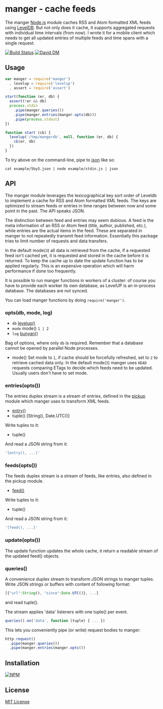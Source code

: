 # manger - cache feeds 

The manger [Node.js](http://nodejs.org/) module caches RSS and Atom formatted XML feeds using [LevelDB](https://github.com/rvagg/node-levelup). But not only does it cache, it supports aggregated requests with individual time intervals (from now). I wrote it for a mobile client which needs to get all updated entries of multiple feeds and time spans with a single request.

[![Build Status](https://secure.travis-ci.org/michaelnisi/manger.png)](http://travis-ci.org/michaelnisi/manger) [![David DM](https://david-dm.org/michaelnisi/manger.png)](http://david-dm.org/michaelnisi/manger)

## Usage

```js
var manger = require('manger')
  , levelup = require('levelup')
  , assert = require('assert')

start(function (er, db) {
  assert(!er && db)
  process.stdin
    .pipe(manger.queries())
    .pipe(manger.entries(manger.opts(db)))
    .pipe(process.stdout)
})

function start (cb) {
  levelup('/tmp/mangerdb', null, function (er, db) {
    cb(er, db)
  })
}
```
To try above on the command-line, pipe to [json](https://github.com/trentm/json) like so:
```
cat example/5by5.json | node example/stdin.js | json
```

## API

The manger module leverages the lexicographical key sort order of Leveldb to implement a cache for RSS and Atom formatted XML feeds. The keys are optimized to stream feeds or entries in time ranges between now and some point in the past. The API speaks JSON.

The distinction between feed and entries may seem dubious. A feed is the meta information of an RSS or Atom feed (title, author, published, etc.), while entries are the actual items in the feed. These are separated in manger to not repeatedly transmit feed information. Essentially this package tries to limit number of requests and data transfers.

In the default mode(`3`) all data is retrieved from the cache, if a requested feed isn't cached yet, it is requested and stored in the cache before it is returned. To keep the cache up to date the update function has to be applied regularly. This is an expensive operation which will harm performance if done too frequently.

It is possible to run manger functions in workers of a cluster: of course you have to provide each worker its own database, as LevelUP is an in-process database. The databases are not synced.

You can load manger functions by doing `require('manger')`.

### opts(db, mode, log)
- `db` [levelup()](https://github.com/rvagg/node-levelup)
- `mode` mode() `1 | 2`
- `log` [bunyan()](https://github.com/trentm/node-bunyan)

Bag of options, where only `db` is required. Remember that a database cannot be opened by parallel Node processes.

- mode() Set mode to `1`, if cache should be forcefully refreshed, set to `2` to retrieve cached data only. In the default mode(`3`) manger uses `HEAD` requests comparing ETags to decide which feeds need to be updated. Usually users don't have to set mode.

### entries(opts())

The entries duplex stream is a stream of entries, defined in the [pickup](https://github.com/michaelnisi/pickup) module which manger uses to transform XML feeds. 

- [entry()](https://github.com/michaelnisi/pickup#evententry)
- tuple() [String(), Date.UTC()]

Write tuples to it:

- tuple()

And read a JSON string from it:
```js
'[entry(), ...]'
```

### feeds(opts())

The feeds duplex stream is a stream of feeds, like entries, also defined in the pickup module.

- [feed()](https://github.com/michaelnisi/pickup#eventfeed)

Write tuples to it:

- tuple()

And read a JSON string from it:
```js
'[feed(), ...]'
```

### update(opts())

The update function updates the whole cache, it return a readable stream of the updated feed() objects.

### queries()

A convenience duplex stream to transform JSON strings to manger tuples. Write JSON strings or buffers with content of following format:
```js
[{"url":String(), "since":Date.UTC()}, ...]
```
and read tuple(). 

The stream applies 'data' listeners with one tuple() per event. 
```js
queries().on('data', function (tuple) { ... })
```

This lets you conveniently pipe (or write) request bodies to manger:

```js
http.request()
  .pipe(manger.queries())
  .pipe(manger.entries(manger.opts())
```

## Installation

[![NPM](https://nodei.co/npm/manger.png)](https://npmjs.org/package/manger)

## License

[MIT License](https://raw.github.com/michaelnisi/manger/master/LICENSE)

